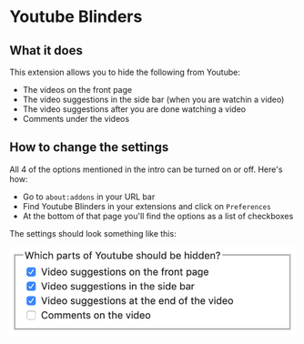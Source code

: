 # Youtube Blinders

## What it does

This extension allows you to hide the following from Youtube:

- The videos on the front page
- The video suggestions in the side bar (when you are watchin a video)
- The video suggestions after you are done watching a video
- Comments under the videos

## How to change the settings

All 4 of the options mentioned in the intro can be turned on or off. Here's how:

- Go to `about:addons` in your URL bar
- Find Youtube Blinders in your extensions and click on `Preferences`
- At the bottom of that page you'll find the options as a list of checkboxes

The settings should look something like this:

![Screenshot of the options](screenshots/options.png)
